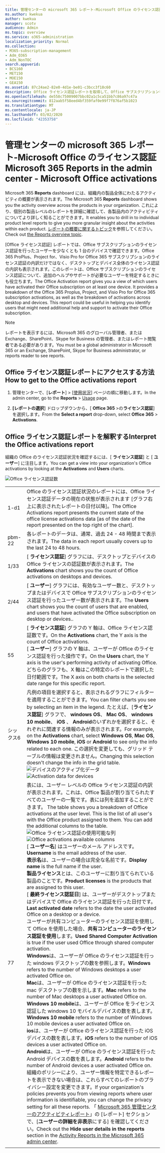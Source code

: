 ```yaml
---
title: 管理センターの microsoft 365 レポート-Microsoft Office のライセンス認証
ms.author: kwekua
author: kwekua
manager: scotv
audience: Admin
ms.topic: overview
ms.service: o365-administration
localization_priority: Normal
ms.collection:
- M365-subscription-management
- Adm_O365
- Adm_NonTOC
search.appverid:
- BCS160
- MET150
- MOE150
- GEA150
ms.assetid: 87c24ae2-82e0-4d1e-be01-c3bcc3f18c60
description: Office ライセンス認証レポートを取得して、Office サブスクリプションをアクティブ化したユーザーを確認し、追加のヘルプが必要になる可能性のあるユーザーを特定する方法について説明します。
ms.openlocfilehash: de558c75009007bbc02a1c5ca51bb7c86a97c47a
ms.sourcegitcommit: 812aab5f58eed4bf359faf0e99f7f876af5b1023
ms.translationtype: MT
ms.contentlocale: ja-JP
ms.lasthandoff: 03/02/2020
ms.locfileid: "42353758"
---
```

# <a name="microsoft-365-reports-in-the-admin-center---microsoft-office-activations"></a><span data-ttu-id="784e0-103">管理センターの microsoft 365 レポート-Microsoft Office のライセンス認証</span><span class="sxs-lookup"><span data-stu-id="784e0-103">Microsoft 365 Reports in the admin center - Microsoft Office activations</span></span>

<span data-ttu-id="784e0-104">Microsoft 365 **Reports** dashboard には、組織内の製品全体にわたるアクティビティの概要が表示されます。</span><span class="sxs-lookup"><span data-stu-id="784e0-104">The Microsoft 365 **Reports** dashboard shows you the activity overview across the products in your organization.</span></span> <span data-ttu-id="784e0-105">これにより、個別の製品レベルのレポートを詳細に確認して、各製品内のアクティビティについてより詳しく知ることができます。</span><span class="sxs-lookup"><span data-stu-id="784e0-105">It enables you to drill in to individual product level reports to give you more granular insight about the activities within each product.</span></span> <span data-ttu-id="784e0-106">[レポートの概要に関するトピック](activity-reports.md)を参照してください。</span><span class="sxs-lookup"><span data-stu-id="784e0-106">Check out [the Reports overview topic](activity-reports.md).</span></span>
  
<span data-ttu-id="784e0-p102">[Office ライセンス認証] レポートでは、Office サブスクリプションのライセンス認証を行ったユーザーを少なくとも 1 台のデバイスで確認できます。Office 365 ProPlus、Project for、Visio Pro for Office 365 サブスクリプションのライセンス認証の内訳だけではなく、デスクトップとデバイス全体のライセンス認証の内訳も表示されます。このレポートは、Office サブスクリプションのライセンス認証について、追加のヘルプやサポートが必要なユーザーを特定するときにも役立ちます。</span><span class="sxs-lookup"><span data-stu-id="784e0-p102">The Office Activation report gives you a view of which users have activated their Office subscription on at least one device. It provides a breakdown of the Office 365 Proplus, Project, and Visio Pro for Office 365 subscription activations, as well as the breakdown of activations across desktop and devices. This report could be useful in helping you identify users that might need additional help and support to activate their Office subscription.</span></span>
  
> [!NOTE]
> <span data-ttu-id="784e0-110">レポートを表示するには、Microsoft 365 のグローバル管理者、または Exchange、SharePoint、Skype for Business の管理者、またはレポート閲覧者である必要があります。</span><span class="sxs-lookup"><span data-stu-id="784e0-110">You must be a global administrator in Microsoft 365 or an Exchange, SharePoint, Skype for Business administrator, or reports reader to see reports.</span></span> 
  
## <a name="how-to-get-to-the-office-activations-report"></a><span data-ttu-id="784e0-111">Office ライセンス認証レポートにアクセスする方法</span><span class="sxs-lookup"><span data-stu-id="784e0-111">How to get to the Office activations report</span></span>

1. <span data-ttu-id="784e0-112">管理センターで、[**レポート**] \> [<a href="https://go.microsoft.com/fwlink/p/?linkid=2074756" target="_blank">使用状況</a>] ページの順に移動します。</span><span class="sxs-lookup"><span data-stu-id="784e0-112">In the admin center, go to the **Reports** \> <a href="https://go.microsoft.com/fwlink/p/?linkid=2074756" target="_blank">Usage</a> page.</span></span>

    
2. <span data-ttu-id="784e0-113">**[レポートの選択**] ドロップダウンから、[ **Office 365** \>の**ライセンス認証**] を選択します。</span><span class="sxs-lookup"><span data-stu-id="784e0-113">From the **Select a report** drop-down, select **Office 365** \> **Activations**.</span></span> 
  
## <a name="interpret-the-office-activations-report"></a><span data-ttu-id="784e0-114">Office ライセンス認証レポートを解釈する</span><span class="sxs-lookup"><span data-stu-id="784e0-114">Interpret the Office activations report</span></span>

<span data-ttu-id="784e0-115">組織の Office のライセンス認証状況を確認するには、[ **ライセンス認証**] と [ **ユーザー**] に注目します。</span><span class="sxs-lookup"><span data-stu-id="784e0-115">You can get a view into your organization's Office activations by looking at the **Activations** and **Users** charts.</span></span> 
  
![Office ライセンス認証数](../../media/8c0ae08d-2d71-4437-9147-12c345bb5e9d.png)
  
|||
|:-----|:-----|
|<span data-ttu-id="784e0-117">1-d</span><span class="sxs-lookup"><span data-stu-id="784e0-117">1</span></span>  <br/> |<span data-ttu-id="784e0-118">Office のライセンス認証状況のレポートには、Office ライセンス認証データの現在の状態が表示されます [グラフ右上に表示されたレポートの日付以降]。</span><span class="sxs-lookup"><span data-stu-id="784e0-118">The Office Activations report presents the current state of the office license activations data [as of the date of the report presented on the top right of the chart].</span></span>  <br/> |
|<span data-ttu-id="784e0-119">pbm-2</span><span class="sxs-lookup"><span data-stu-id="784e0-119">2</span></span>  <br/> |<span data-ttu-id="784e0-120">各レポートのデータは、通常、過去 24 - 48 時間まで表示されます。</span><span class="sxs-lookup"><span data-stu-id="784e0-120">The data in each report usually covers up to the last 24 to 48 hours.</span></span>  <br/> |
|<span data-ttu-id="784e0-121">1/3</span><span class="sxs-lookup"><span data-stu-id="784e0-121">3</span></span>  <br/> |<span data-ttu-id="784e0-122">[ **ライセンス認証**] グラフには、デスクトップとデバイスの Office ライセンスの認証数が表示されます。</span><span class="sxs-lookup"><span data-stu-id="784e0-122">The **Activations** chart shows you the count of Office activations on desktops and devices.</span></span>  <br/> |
|<span data-ttu-id="784e0-123">2/4</span><span class="sxs-lookup"><span data-stu-id="784e0-123">4</span></span>  <br/> |<span data-ttu-id="784e0-124">[ **ユーザー**] グラフには、有効なユーザー数と、デスクトップまたはデバイスで Office サブスクリプションのライセンス認証を行ったユーザー数が表示されます。</span><span class="sxs-lookup"><span data-stu-id="784e0-124">The **Users** chart shows you the count of users that are enabled, and users that have activated the Office subscription on desktop or devices..</span></span>  <br/> |
|<span data-ttu-id="784e0-125">5</span><span class="sxs-lookup"><span data-stu-id="784e0-125">5</span></span>  <br/> | <span data-ttu-id="784e0-126">[ **ライセンス認証**] グラフの Y 軸は、Office ライセンス認証数です。</span><span class="sxs-lookup"><span data-stu-id="784e0-126">On the **Activations** chart, the Y axis is the count of Office activations.</span></span>  <br/>  <span data-ttu-id="784e0-127">[ **ユーザー**] グラフの Y 軸は、ユーザーが Office のライセンス認証を行った操作です。</span><span class="sxs-lookup"><span data-stu-id="784e0-127">On the **Users** chart, the Y axis is the user's performing activity of activating Office.</span></span>  <br/>  <span data-ttu-id="784e0-128">どちらのグラフも、X 軸はこの特定のレポートで選択した日付範囲です。</span><span class="sxs-lookup"><span data-stu-id="784e0-128">The X axis on both charts is the selected date range for this specific report.</span></span>  <br/> |
|<span data-ttu-id="784e0-129">シックス</span><span class="sxs-lookup"><span data-stu-id="784e0-129">6</span></span>  <br/> |<span data-ttu-id="784e0-130">凡例の項目を選択すると、表示されるグラフにフィルターを適用することができます。</span><span class="sxs-lookup"><span data-stu-id="784e0-130">You can filter charts you see by selecting an item in the legend.</span></span> <span data-ttu-id="784e0-131">たとえば、[**ライセンス認証**] グラフで、 **windows OS**、 **Mac OS**、 **windows 10 mobile**、 **iOS** 、 **Android**のいずれかを選択すると、それぞれに関連する情報のみが表示されます。</span><span class="sxs-lookup"><span data-stu-id="784e0-131">For example, on the **Activations** chart, select **Windows OS**, **Mac OS**, **Windows 10 mobile**, **iOS** or **Android** to see only the info related to each one.</span></span> <span data-ttu-id="784e0-132">この選択を変更しても、グリッド テーブルの情報は変更されません。</span><span class="sxs-lookup"><span data-stu-id="784e0-132">Changing this selection doesn't change the info in the grid table.</span></span> <br/> <span data-ttu-id="784e0-133">![デバイスのアクティブ化データ](../../media/59d3ec6e-2a6e-4b21-8aac-c73038c47b9f.png)</span><span class="sxs-lookup"><span data-stu-id="784e0-133">![Activation data for devices](../../media/59d3ec6e-2a6e-4b21-8aac-c73038c47b9f.png)</span></span>  <br/> |
|<span data-ttu-id="784e0-134">7</span><span class="sxs-lookup"><span data-stu-id="784e0-134">7</span></span>  <br/> | <span data-ttu-id="784e0-p104">表には、ユーザー レベルの Office ライセンス認証の内訳が表示されます。これは、Office 製品が割り当てられたすべてのユーザーの一覧です。表には列を追加することができます。  </span><span class="sxs-lookup"><span data-stu-id="784e0-p104">The table shows you a breakdown of Office activations at the user level. This is the list of all user's with the Office product assigned to them. You can add the additional columns to the table.  </span></span><br/> <span data-ttu-id="784e0-138">![Office ライセンス認証の使用可能な列](../../media/410a4baa-cef8-4676-bf7c-02a907a3a575.png)</span><span class="sxs-lookup"><span data-stu-id="784e0-138">![Office activations available columns](../../media/410a4baa-cef8-4676-bf7c-02a907a3a575.png)</span></span><br/> <span data-ttu-id="784e0-139">[ **ユーザー名**] はユーザーのメール アドレスです。</span><span class="sxs-lookup"><span data-stu-id="784e0-139">**Username** is the email address of the user.</span></span>  <br/> <span data-ttu-id="784e0-140">**表示名**は、ユーザーの場合は完全な名前です。</span><span class="sxs-lookup"><span data-stu-id="784e0-140">**Display name** is the full name if the user.</span></span>  <br/> <span data-ttu-id="784e0-141">**製品ライセンス**とは、このユーザーに割り当てられている製品のことです。</span><span class="sxs-lookup"><span data-stu-id="784e0-141">**Product licenses** is the products that are assigned to this user.</span></span>  <br/> <span data-ttu-id="784e0-142">[ **最終ライセンス認証日**] は、ユーザーがデスクトップまたはデバイスで Office のライセンス認証を行った日付です。</span><span class="sxs-lookup"><span data-stu-id="784e0-142">**Last activated date** refers to the date the user activated Office on a desktop or a device.</span></span>  <br/> <span data-ttu-id="784e0-143">ユーザーが共有コンピューターのライセンス認証を使用して Office を使用した場合、**共有コンピューターのライセンス認証を使用**します。</span><span class="sxs-lookup"><span data-stu-id="784e0-143">**Used Shared Computer Activation** is true if the user used Office through shared computer activation.</span></span> <br/> <span data-ttu-id="784e0-144">**Windows**は、ユーザーが Office のライセンス認証を行った windows デスクトップの数を参照します。</span><span class="sxs-lookup"><span data-stu-id="784e0-144">**Windows** refers to the number of Windows desktops a user activated Office on.</span></span>  <br/> <span data-ttu-id="784e0-145">**Mac**は、ユーザーが Office のライセンス認証を行った mac デスクトップの数を示します。</span><span class="sxs-lookup"><span data-stu-id="784e0-145">**Mac** refers to the number of Mac desktops a user activated Office on.</span></span>  <br/> <span data-ttu-id="784e0-146">**Windows 10 mobile**は、ユーザーが Office をライセンス認証した windows 10 モバイルデバイスの数を表します。</span><span class="sxs-lookup"><span data-stu-id="784e0-146">**Windows 10 mobile** refers to the number of Windows 10 mobile devices a user activated Office on.</span></span>  <br/> <span data-ttu-id="784e0-147">**ios**は、ユーザーが Office のライセンス認証を行った iOS デバイスの数を表します。</span><span class="sxs-lookup"><span data-stu-id="784e0-147">**iOS** refers to the number of iOS devices a user activated Office on.</span></span>  <br/> <span data-ttu-id="784e0-148">**Android**は、ユーザーが Office のライセンス認証を行った Android デバイスの数を表します。</span><span class="sxs-lookup"><span data-stu-id="784e0-148">**Android** refers to the number of Android devices a user activated Office on.</span></span>  <br/>  <span data-ttu-id="784e0-149">組織のポリシーにより、ユーザー情報を特定できるレポートを表示できない場合は、これらすべてのレポートのプライバシー設定を変更できます。</span><span class="sxs-lookup"><span data-stu-id="784e0-149">If your organization's policies prevents you from viewing reports where user information is identifiable, you can change the privacy setting for all these reports.</span></span> <span data-ttu-id="784e0-150">「 [Microsoft 365 管理センターのアクティビティレポート](activity-reports.md)」の [レポート] セクションで、[**ユーザーの詳細を非表示**にする] を確認してください。</span><span class="sxs-lookup"><span data-stu-id="784e0-150">Check out the **Hide user details in the reports** section in the [Activity Reports in the Microsoft 365 admin center](activity-reports.md).</span></span>  <br/> |
|||
   

